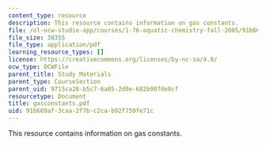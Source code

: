 ```yaml
---
content_type: resource
description: This resource contains information on gas constants.
file: /ol-ocw-studio-app/courses/1-76-aquatic-chemistry-fall-2005/91b669af3caa2f7bc2cab92f759fe71c_gasconstants.pdf
file_size: 38355
file_type: application/pdf
learning_resource_types: []
license: https://creativecommons.org/licenses/by-nc-sa/4.0/
ocw_type: OCWFile
parent_title: Study Materials
parent_type: CourseSection
parent_uid: 9715ca28-b5c7-6a05-2d0e-682b907de8cf
resourcetype: Document
title: gasconstants.pdf
uid: 91b669af-3caa-2f7b-c2ca-b92f759fe71c
---
```

This resource contains information on gas constants.